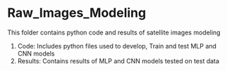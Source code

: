 # Raw_Images_Modeling

This folder contains python code and results of satellite images modeling

1) Code: Includes python files used to develop, Train and test MLP and CNN models
2) Results: Contains results of MLP and CNN models tested on test data

